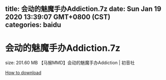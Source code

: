
title: 会动的魅魔手办Addiction.7z
date: Sun Jan 19 2020 13:39:07 GMT+0800 (CST)    
categories: baidu
---

# 会动的魅魔手办Addiction.7z
size: 201.60 MB
 【马猴MMD】会动的魅魔手办Addiction | 初音社
 

[How to download](https://bpcam.bemobtrk.com/go/2ceec3aa-1ca2-46d6-b9ff-aaa5c184517c?jno=4211)